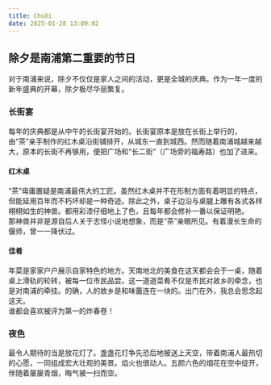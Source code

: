 ```yaml
---
title: ChuXi
date: 2025-01-28 13:09:02
---
```


## 除夕是南浦第二重要的节日

对于南浦来说，除夕不仅仅是家人之间的活动，更是全城的庆典。作为一年一度的新年盛典的开幕，除夕极尽华丽繁复。

### 长街宴

每年的庆典都是从中午的长街宴开始的。长街宴原本是放在长街上举行的，由“茶”亲手制作的红木桌沿街铺排开，从城东一直到城西。然而随着南浦城越来越大，原本的长街不再够用，便把广场和“长二街”（广场旁的福寿路）也加了进来。

#### 红木桌

“茶”毋庸置疑是南浦最伟大的工匠。虽然红木桌并不在形制方面有着明显的特点，但能延用百年而不朽坏却是一种奇迹。除此之外，桌子边沿与桌腿上雕有各式各样栩栩如生的神兽。都用彩漆仔细地上了色，且每年都会修补一番以保证明艳。  
那神兽并非是源自后人关于志怪小说地想象，而是“茶”亲眼所见。有着漫长生命的偃师，曾一一降伏过。

#### 佳肴

年菜是家家户户展示自家特色的地方。天南地北的美食在这天都会会于一桌，随着桌上滑轨的轮转，被每一位市民品尝。这一道道菜肴不仅是市民对故乡的牵念，也是对南浦的牵挂。的确，人的故乡是和味蕾连在一块的。出门在外，我总会思念起这天。  
谁都会喜欢被评为第一的炸春卷！

### 夜色

最令人期待的当是放花灯了。盏盏花灯争先恐后地被送上天空，带着南浦人最热切的心愿，一同组成宏大壮观的美景。焰火也很动人。五颜六色的烟花在空中绽开，伴随着屡屡青烟，晦气被一扫而空。

